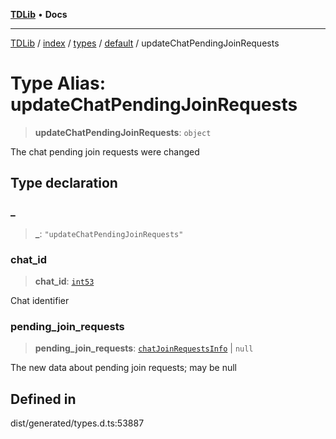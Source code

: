 [**TDLib**](../../../../../../README.md) • **Docs**

***

[TDLib](../../../../../../modules.md) / [index](../../../../../README.md) / [types](../../../README.md) / [default](../README.md) / updateChatPendingJoinRequests

# Type Alias: updateChatPendingJoinRequests

> **updateChatPendingJoinRequests**: `object`

The chat pending join requests were changed

## Type declaration

### \_

> **\_**: `"updateChatPendingJoinRequests"`

### chat\_id

> **chat\_id**: [`int53`](int53-1.md)

Chat identifier

### pending\_join\_requests

> **pending\_join\_requests**: [`chatJoinRequestsInfo`](chatJoinRequestsInfo-1.md) \| `null`

The new data about pending join requests; may be null

## Defined in

dist/generated/types.d.ts:53887
